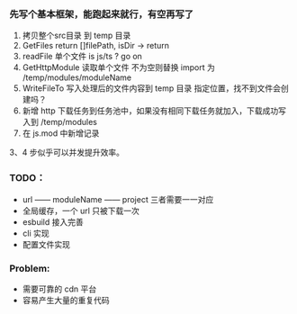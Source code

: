 
### 先写个基本框架，能跑起来就行，有空再写了

1. 拷贝整个src目录 到 temp 目录 
2. GetFiles return []filePath, isDir -> return
3. readFile 单个文件 is js/ts ? go on
4. GetHttpModule 读取单个文件 不为空则替换 import 为 /temp/modules/moduleName
5. WriteFileTo 写入处理后的文件内容到 temp 目录 指定位置，找不到文件会创建吗？
6. 新增 http 下载任务到任务池中，如果没有相同下载任务就加入，下载成功写入到 /temp/modules 
7. 在 js.mod 中新增记录

3、4 步似乎可以并发提升效率。

### TODO：

- url —— moduleName —— project 三者需要一一对应
- 全局缓存，一个 url 只被下载一次
- esbuild 接入完善
- cli 实现
- 配置文件实现

### Problem:
- 需要可靠的 cdn 平台
- 容易产生大量的重复代码

